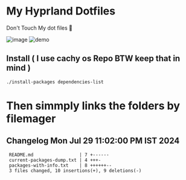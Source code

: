 # My Hyprland Dotfiles
  Don't Touch My dot files 🙂
 

  ![image](https://github.com/ALEX5402/dotfiles/assets/76860596/2fbe6020-4d76-4cf7-b052-58ff43cda405)
  ![demo](https://github.com/ALEX5402/dotfiles/assets/76860596/ff68bba7-e8da-49d3-a716-3ed3d73cfc25)

## Install ( I use cachy os Repo BTW keep that in mind )
``` ./install-packages dependencies-list ```

# Then simmply links the folders by filemager
 
## Changelog Mon Jul 29 11:02:00 PM IST 2024
```
 README.md                 | 7 +------
 current-packages-dump.txt | 4 +++-
 packages-with-info.txt    | 8 ++++++--
 3 files changed, 10 insertions(+), 9 deletions(-)
```
 

